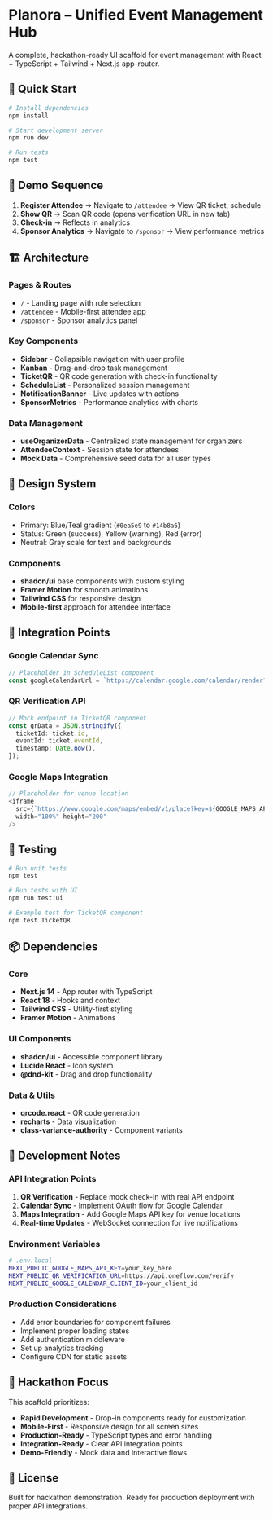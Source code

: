 # Planora – Unified Event Management Hub

A complete, hackathon-ready UI scaffold for event management with React + TypeScript + Tailwind + Next.js app-router.

## 🚀 Quick Start

```bash
# Install dependencies
npm install

# Start development server
npm run dev

# Run tests
npm test
```

## 📱 Demo Sequence

1. **Register Attendee** → Navigate to `/attendee` → View QR ticket, schedule
2. **Show QR** → Scan QR code (opens verification URL in new tab)
3. **Check-in** → Reflects in analytics
4. **Sponsor Analytics** → Navigate to `/sponsor` → View performance metrics

## 🏗️ Architecture

### Pages & Routes
- `/` - Landing page with role selection
- `/attendee` - Mobile-first attendee app
- `/sponsor` - Sponsor analytics panel

### Key Components
- **Sidebar** - Collapsible navigation with user profile
- **Kanban** - Drag-and-drop task management
- **TicketQR** - QR code generation with check-in functionality
- **ScheduleList** - Personalized session management
- **NotificationBanner** - Live updates with actions
- **SponsorMetrics** - Performance analytics with charts

### Data Management
- **useOrganizerData** - Centralized state management for organizers
- **AttendeeContext** - Session state for attendees
- **Mock Data** - Comprehensive seed data for all user types

## 🎨 Design System

### Colors
- Primary: Blue/Teal gradient (`#0ea5e9` to `#14b8a6`)
- Status: Green (success), Yellow (warning), Red (error)
- Neutral: Gray scale for text and backgrounds

### Components
- **shadcn/ui** base components with custom styling
- **Framer Motion** for smooth animations
- **Tailwind CSS** for responsive design
- **Mobile-first** approach for attendee interface

## 🔌 Integration Points

### Google Calendar Sync
```typescript
// Placeholder in ScheduleList component
const googleCalendarUrl = `https://calendar.google.com/calendar/render?action=TEMPLATE&text=${title}&dates=${startTime}/${endTime}&details=${details}&location=${location}`;
```

### QR Verification API
```typescript
// Mock endpoint in TicketQR component
const qrData = JSON.stringify({
  ticketId: ticket.id,
  eventId: ticket.eventId,
  timestamp: Date.now(),
});
```

### Google Maps Integration
```typescript
// Placeholder for venue location
<iframe
  src={`https://www.google.com/maps/embed/v1/place?key=${GOOGLE_MAPS_API_KEY}&q=${eventLocation}`}
  width="100%" height="200"
/>
```

## 🧪 Testing

```bash
# Run unit tests
npm test

# Run tests with UI
npm run test:ui

# Example test for TicketQR component
npm test TicketQR
```

## 📦 Dependencies

### Core
- **Next.js 14** - App router with TypeScript
- **React 18** - Hooks and context
- **Tailwind CSS** - Utility-first styling
- **Framer Motion** - Animations

### UI Components
- **shadcn/ui** - Accessible component library
- **Lucide React** - Icon system
- **@dnd-kit** - Drag and drop functionality

### Data & Utils
- **qrcode.react** - QR code generation
- **recharts** - Data visualization
- **class-variance-authority** - Component variants

## 🔧 Development Notes

### API Integration Points
1. **QR Verification** - Replace mock check-in with real API endpoint
2. **Calendar Sync** - Implement OAuth flow for Google Calendar
3. **Maps Integration** - Add Google Maps API key for venue locations
4. **Real-time Updates** - WebSocket connection for live notifications

### Environment Variables
```bash
# .env.local
NEXT_PUBLIC_GOOGLE_MAPS_API_KEY=your_key_here
NEXT_PUBLIC_QR_VERIFICATION_URL=https://api.oneflow.com/verify
NEXT_PUBLIC_GOOGLE_CALENDAR_CLIENT_ID=your_client_id
```

### Production Considerations
- Add error boundaries for component failures
- Implement proper loading states
- Add authentication middleware
- Set up analytics tracking
- Configure CDN for static assets

## 🎯 Hackathon Focus

This scaffold prioritizes:
- **Rapid Development** - Drop-in components ready for customization
- **Mobile-First** - Responsive design for all screen sizes
- **Production-Ready** - TypeScript types and error handling
- **Integration-Ready** - Clear API integration points
- **Demo-Friendly** - Mock data and interactive flows

## 📄 License

Built for hackathon demonstration. Ready for production deployment with proper API integrations.

